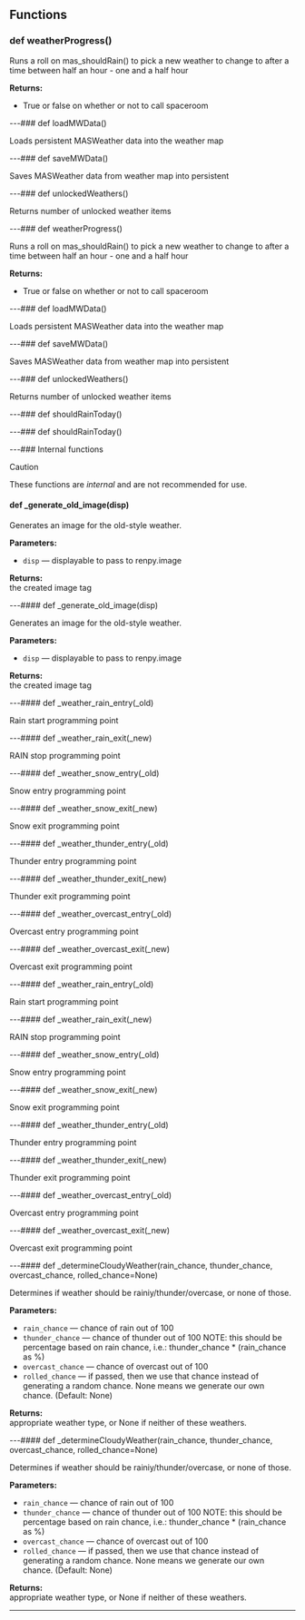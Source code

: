 ## Functions

### def weatherProgress()

Runs a roll on mas_shouldRain() to pick a new weather to change to after a time between half an hour - one and a half hour

**Returns:**<br>
- True or false on whether or not to call spaceroom

---### def loadMWData()

Loads persistent MASWeather data into the weather map

---### def saveMWData()

Saves MASWeather data from weather map into persistent

---### def unlockedWeathers()

Returns number of unlocked weather items

---### def weatherProgress()

Runs a roll on mas_shouldRain() to pick a new weather to change to after a time between half an hour - one and a half hour

**Returns:**<br>
- True or false on whether or not to call spaceroom

---### def loadMWData()

Loads persistent MASWeather data into the weather map

---### def saveMWData()

Saves MASWeather data from weather map into persistent

---### def unlockedWeathers()

Returns number of unlocked weather items

---### def shouldRainToday()

---### def shouldRainToday()

---### Internal functions

> [!CAUTION]
> These functions are *internal* and are not recommended for use.

#### def _generate_old_image(disp)

Generates an image for the old-style weather.

**Parameters:**
- `disp` &mdash; displayable to pass to renpy.image


**Returns:**<br>
the created image tag

---#### def _generate_old_image(disp)

Generates an image for the old-style weather.

**Parameters:**
- `disp` &mdash; displayable to pass to renpy.image


**Returns:**<br>
the created image tag

---#### def _weather_rain_entry(_old)

Rain start programming point

---#### def _weather_rain_exit(_new)

RAIN stop programming point

---#### def _weather_snow_entry(_old)

Snow entry programming point

---#### def _weather_snow_exit(_new)

Snow exit programming point

---#### def _weather_thunder_entry(_old)

Thunder entry programming point

---#### def _weather_thunder_exit(_new)

Thunder exit programming point

---#### def _weather_overcast_entry(_old)

Overcast entry programming point

---#### def _weather_overcast_exit(_new)

Overcast exit programming point

---#### def _weather_rain_entry(_old)

Rain start programming point

---#### def _weather_rain_exit(_new)

RAIN stop programming point

---#### def _weather_snow_entry(_old)

Snow entry programming point

---#### def _weather_snow_exit(_new)

Snow exit programming point

---#### def _weather_thunder_entry(_old)

Thunder entry programming point

---#### def _weather_thunder_exit(_new)

Thunder exit programming point

---#### def _weather_overcast_entry(_old)

Overcast entry programming point

---#### def _weather_overcast_exit(_new)

Overcast exit programming point

---#### def _determineCloudyWeather(rain_chance, thunder_chance, overcast_chance, rolled_chance=None)

Determines if weather should be rainiy/thunder/overcase, or none of those.

**Parameters:**
- `rain_chance` &mdash; chance of rain out of 100
- `thunder_chance` &mdash; chance of thunder out of 100 NOTE: this should be percentage based on rain chance, i.e.: thunder_chance * (rain_chance as %)
- `overcast_chance` &mdash; chance of overcast out of 100
- `rolled_chance` &mdash; if passed, then we use that chance instead of generating a random chance. None means we generate our own chance. (Default: None)


**Returns:**<br>
appropriate weather type, or None if neither of these weathers.

---#### def _determineCloudyWeather(rain_chance, thunder_chance, overcast_chance, rolled_chance=None)

Determines if weather should be rainiy/thunder/overcase, or none of those.

**Parameters:**
- `rain_chance` &mdash; chance of rain out of 100
- `thunder_chance` &mdash; chance of thunder out of 100 NOTE: this should be percentage based on rain chance, i.e.: thunder_chance * (rain_chance as %)
- `overcast_chance` &mdash; chance of overcast out of 100
- `rolled_chance` &mdash; if passed, then we use that chance instead of generating a random chance. None means we generate our own chance. (Default: None)


**Returns:**<br>
appropriate weather type, or None if neither of these weathers.

---
